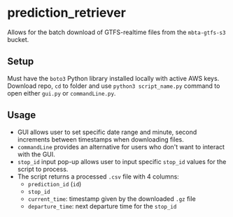 # prediction_retriever
Allows for the batch download of GTFS-realtime files from the `mbta-gtfs-s3` bucket.

## Setup
Must have the `boto3` Python library installed locally with active AWS keys.
Download repo, `cd` to folder and use `python3 script_name.py` command to open either `gui.py` or `commandLine.py`.

## Usage
- GUI allows user to set specific date range and minute, second increments between timestamps when downloading files.
- `commandLine` provides an alternative for users who don't want to interact with the GUI.
- `stop_id` input pop-up allows user to input specific `stop_id` values for the script to process.
- The script returns a processed `.csv` file with 4 columns:
  - `prediction_id` (`id`)
  - `stop_id`
  - `current_time`: timestamp given by the downloaded `.gz` file 
  - `departure_time`: next departure time for the `stop_id`
